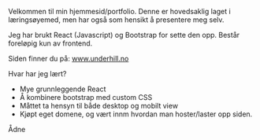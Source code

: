 Velkommen til min hjemmesid/portfolio.
Denne er hovedsaklig laget i læringsøyemed, men har også som hensikt å presentere meg selv.

Jeg har brukt React (Javascript) og Bootstrap for sette den opp.
Består foreløpig kun av frontend.

Siden finner du på:
www.underhill.no

Hvar har jeg lært?
  - Mye grunnleggende React
  - Å kombinere bootstrap med custom CSS
  - Måttet ta hensyn til både desktop og mobilt view
  - Kjøpt eget domene, og vært innm hvordan man hoster/laster opp siden.


Ådne

